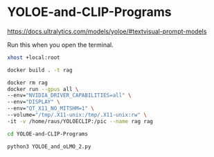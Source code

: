 # YOLOE-and-CLIP-Programs

https://docs.ultralytics.com/models/yoloe/#textvisual-prompt-models

Run this when you open the terminal.
```sh
xhost +local:root
```

```sh
docker build . -t rag
```
```sh
docker rm rag
docker run --gpus all \
--env="NVIDIA_DRIVER_CAPABILITIES=all" \
--env="DISPLAY" \
--env="QT_X11_NO_MITSHM=1" \
--volume="/tmp/.X11-unix:/tmp/.X11-unix:rw" \
-it -v /home/raus/YOLOECLIP:/pic --name rag rag 
```
```sh
cd YOLOE-and-CLIP-Programs
```
```sh
python3 YOLOE_and_oLMO_2.py
```
